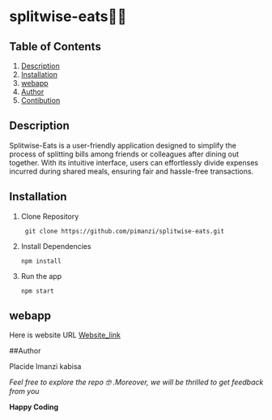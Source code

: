 # splitwise-eats🍡😋

## Table of Contents

1. [Description](#description)
2. [Installation](#installation)
3. [webapp](#webapp)
4. [Author](#author)
5. [Contibution](#contribution)

## Description

Splitwise-Eats is a user-friendly application designed to simplify the process of splitting bills among friends or colleagues after dining out together. With its intuitive interface, users can effortlessly divide expenses incurred during shared meals, ensuring fair and hassle-free transactions.

## Installation

1. Clone Repository

   ```
    git clone https://github.com/pimanzi/splitwise-eats.git

   ```

2. Install Dependencies

   ```
   npm install

   ```

3. Run the app
   ```
   npm start
   ```

## webapp
Here is website URL [Website_link](https://pimanzi.github.io/splitwise-eats)

##Author

Placide Imanzi kabisa

_Feel free to explore the repo 🤓 .Moreover, we will be thrilled to get feedback from you_

**Happy Coding**
